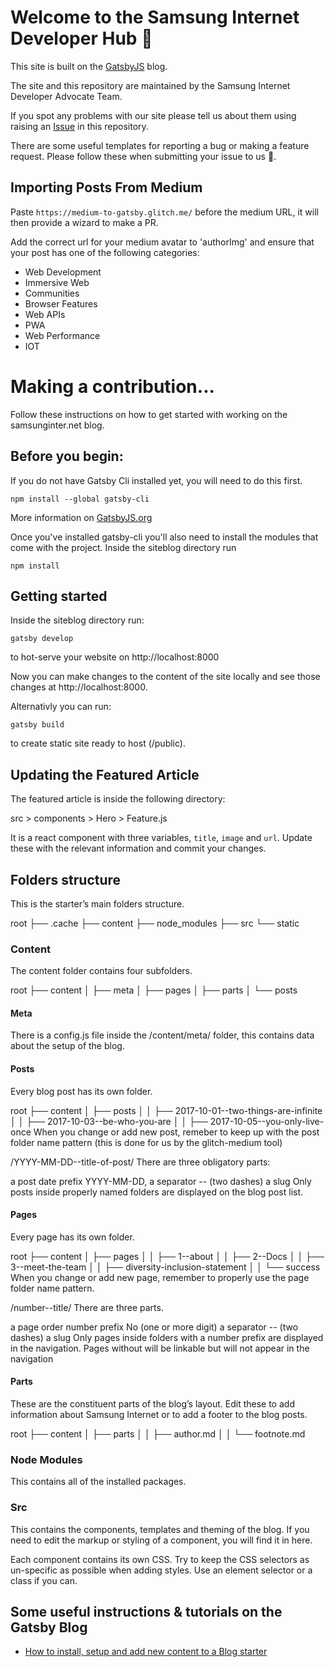 # Welcome to the Samsung Internet Developer Hub :wave:

This site is built on the [GatsbyJS](https://www.gatsbyjs.org/) blog.

The site and this repository are maintained by the Samsung Internet Developer Advocate Team. 

If you spot any problems with our site please tell us about them using raising an [Issue](https://github.com/SamsungInternet/siteblog/issues) in this repository.

There are some useful templates for reporting a bug or making a feature request. Please follow these when submitting your issue to us :sparkling_heart:.  

## Importing Posts From Medium

Paste `https://medium-to-gatsby.glitch.me/` before the medium URL, it will then provide a wizard to make a PR.

Add the correct url for your medium avatar to 'authorImg' and ensure that your post has one of the following categories:
* Web Development
* Immersive Web
* Communities
* Browser Features
* Web APIs
* PWA
* Web Performance
* IOT

# Making a contribution...

Follow these instructions on how to get started with working on the samsunginter.net blog.

## Before you begin:

If you do not have Gatsby Cli installed yet, you will need to do this first.

```text
npm install --global gatsby-cli
```

More information on [GatsbyJS.org](https://www.gatsbyjs.org/tutorial/part-one)

Once you've installed gatsby-cli you'll also need to install the modules that come with the project.
Inside the siteblog directory run

```text
npm install
```

## Getting started

Inside the siteblog directory run:

```text
gatsby develop
```

to hot-serve your website on http://localhost:8000 

Now you can make changes to the content of the site locally and see those changes at http://localhost:8000. 

Alternativly you can run: 

```text
gatsby build
```

to create static site ready to host (/public).

## Updating the Featured Article

The featured article is inside the following directory:

src > components > Hero > Feature.js

It is a react component with three variables, `title`, `image` and `url`. Update these with the relevant information and commit your changes.

## Folders structure
This is the starter’s main folders structure.

root
  ├── .cache
  ├── content
  ├── node_modules
  ├── src
  └── static

### Content

The content folder contains four subfolders.

root
  ├── content
  │   ├── meta
  │   ├── pages
  │   ├── parts
  │   └── posts
  
#### Meta
There is a config.js file inside the /content/meta/ folder, this contains data about the setup of the blog.

#### Posts
Every blog post has its own folder.

root
  ├── content
  │   ├── posts
  │   │   ├── 2017-10-01--two-things-are-infinite
  │   │   ├── 2017-10-03--be-who-you-are
  │   │   ├── 2017-10-05--you-only-live-once
When you change or add new post, remeber to keep up with the post folder name pattern (this is done for us by the glitch-medium tool)

/YYYY-MM-DD--title-of-post/
There are three obligatory parts:

a post date prefix YYYY-MM-DD,
a separator -- (two dashes)
a slug
Only posts inside properly named folders are displayed on the blog post list.

#### Pages
Every page has its own folder.

root
  ├── content
  │   ├── pages
  │   │   ├── 1--about
  │   │   ├── 2--Docs
  │   │   ├── 3--meet-the-team
  │   │   ├── diversity-inclusion-statement
  │   │   └── success
When you change or add new page, remember to properly use the page folder name pattern.

/number--title/
There are three parts.

a page order number prefix No (one or more digit)
a separator -- (two dashes)
a slug
Only pages inside folders with a number prefix are displayed in the navigation. Pages without will be linkable but will not appear in the navigation

#### Parts
These are the constituent parts of the blog’s layout. Edit these to add information about Samsung Internet or to add a footer to the blog posts.

root
  ├── content
  │   ├── parts
  │   │   ├── author.md
  │   │   └── footnote.md

### Node Modules
This contains all of the installed packages.

### Src
This contains the components, templates and theming of the blog. If you need to edit the markup or styling of a component, you will find it in here. 

Each component contains its own CSS. Try to keep the CSS selectors as un-specific as possible when adding styles. Use an element selector or a class if you can. 

## Some useful instructions & tutorials on the Gatsby Blog

* [How to install, setup and add new content to a Blog starter](https://dev.greglobinski.com/install-blog-starter/)
